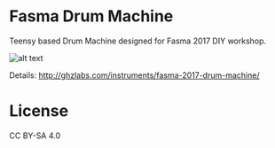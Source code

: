 # Fasma Drum Machine
Teensy based Drum Machine designed for Fasma 2017  DIY workshop.

![alt text](http://tomashg.com/wp-content/uploads/2018/05/drum.jpg)

Details:
http://ghzlabs.com/instruments/fasma-2017-drum-machine/

# License
CC BY-SA 4.0
